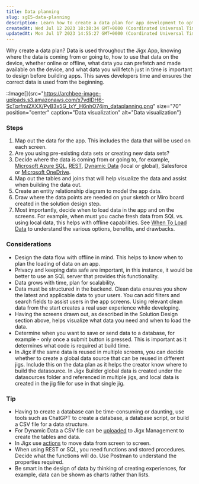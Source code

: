 ```yaml
---
title: Data planning
slug: sgE5-data-planning
description: Learn how to create a data plan for app development to optimize data usage, save time, and ensure accurate implementation. Follow the steps of mapping data, determining sources, visualizing through tables and joins, creating entity relationship diagrams,
createdAt: Wed Jul 12 2023 18:38:34 GMT+0000 (Coordinated Universal Time)
updatedAt: Mon Jul 17 2023 14:55:27 GMT+0000 (Coordinated Universal Time)
---
```


Why create a data plan? Data is used throughout the Jigx App, knowing where the data is coming from or going to, how to use that data on the device, whether online or offline, what data you can prefetch and made available on the device, and what data you will fetch just in time is important to design before building apps. This saves developers time and ensures the correct data is used from the beginning.

::Image[]{src="https://archbee-image-uploads.s3.amazonaws.com/x7vdIDH6-ScTprfmi2XXX/PyB3x5G_IxY_H6nhO74jm_dataplanning.png" size="70" position="center" caption="Data visualization" alt="Data visualization"}

### Steps

1. Map out the data for the app. This includes the data that will be used on each screen.
2. Are you using pre-existing data sets or creating new data sets?&#x20;
3. Decide where the data is coming from or going to, for example, [Microsoft Azure SQL](<./../../Building Apps with Jigx/Data/Data Providers/Microsoft Azure SQL.md>), [REST](<./../../Building Apps with Jigx/Data/Data Providers/REST.md>), [Dynamic Data](<./../../Building Apps with Jigx/Data/Data Providers/Dynamic Data.md>) (local or global), Salesforce or [Microsoft OneDrive](<./../../Building Apps with Jigx/Data/Data Providers/Microsoft OneDrive.md>).
4. Map out the tables and joins that will help visualize the data and assist when building the data out.
5. Create an entity relationship diagram to model the app data.
6. Draw where the data points are needed on your sketch or Miro board created in the solution design step.
7. Most importantly, decide when to load data in the app and on the screens. For example, when must you cache fresh data from SQL vs. using local data, this helps with offline capabilities. See [When To Load Data](<./../../Building Apps with Jigx/Data/When to load data.md>) to understand the various options, benefits, and drawbacks.

### Considerations

- Design the data flow with offline in mind. This helps to know when to plan the loading of data on an app.
- Privacy and keeping data safe are important, in this instance, it would be better to use an SQL server that provides this functionality.
- Data grows with time, plan for scalability.
- Data must be structured in the backend. Clean data ensures you show the latest and applicable data to your users. You can add filters and search fields to assist users in the app screens. Using relevant clean data from the start creates a real user experience while developing.
- Having the screens drawn out, as described in the Solution Design section above, helps visualize what data you need and when to load the data.
- Determine when you want to save or send data to a database, for example - only once a submit button is pressed. This is important as it determines what code is required at build time.
- In Jigx if the same data is reused in multiple screens, you can decide whether to create a global data source that can be reused in different jigs. Include this on the data plan as it helps the creator know where to build the datasource. In Jigx Builder global data is created under the datasources folder and referenced in multiple jigs, and local data is created in the jig file for use in that single jig.

### Tip

- Having to create a database can be time-consuming or daunting, use tools such as ChatGPT to create a database, a database script, or build a CSV file for a data structure.
- For Dynamic Data a CSV file can be [uploaded](./../../Administration/Solutions/Data.md) to Jigx Management to create the tables and data.
- In Jigx use [actions](https://docs.jigx.com/actions) to move data from screen to screen.
- When using REST or SQL, you need functions and stored procedures. Decide what the functions will do. Use Postman to understand the properties required.
- Be smart in the design of data by thinking of creating experiences, for example, data can be shown as charts rather than lists.
